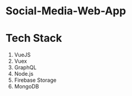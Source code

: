 # Social-Media-Web-App

# Tech Stack
1) VueJS
2) Vuex
3) GraphQL
4) Node.js
5) Firebase Storage
6) MongoDB
